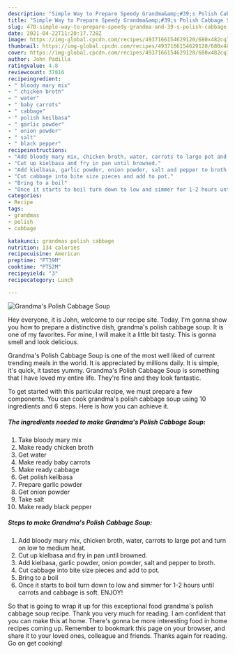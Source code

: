 ```yaml
---
description: "Simple Way to Prepare Speedy Grandma&amp;#39;s Polish Cabbage Soup"
title: "Simple Way to Prepare Speedy Grandma&amp;#39;s Polish Cabbage Soup"
slug: 470-simple-way-to-prepare-speedy-grandma-and-39-s-polish-cabbage-soup
date: 2021-04-22T11:20:17.728Z
image: https://img-global.cpcdn.com/recipes/4937166154629120/680x482cq70/grandmas-polish-cabbage-soup-recipe-main-photo.jpg
thumbnail: https://img-global.cpcdn.com/recipes/4937166154629120/680x482cq70/grandmas-polish-cabbage-soup-recipe-main-photo.jpg
cover: https://img-global.cpcdn.com/recipes/4937166154629120/680x482cq70/grandmas-polish-cabbage-soup-recipe-main-photo.jpg
author: John Padilla
ratingvalue: 4.8
reviewcount: 37816
recipeingredient:
- " bloody mary mix"
- " chicken broth"
- " water"
- " baby carrots"
- " cabbage"
- " polish keilbasa"
- " garlic powder"
- " onion powder"
- " salt"
- " black pepper"
recipeinstructions:
- "Add bloody mary mix, chicken broth, water, carrots to large pot and turn on low to medium heat."
- "Cut up kielbasa and fry in pan until browned."
- "Add kielbasa, garlic powder, onion powder, salt and pepper to broth."
- "Cut cabbage into bite size pieces and add to pot."
- "Bring to a boil"
- "Once it starts to boil turn down to low and simmer for 1-2 hours until carrots and cabbage is soft. ENJOY!"
categories:
- Recipe
tags:
- grandmas
- polish
- cabbage

katakunci: grandmas polish cabbage 
nutrition: 134 calories
recipecuisine: American
preptime: "PT39M"
cooktime: "PT52M"
recipeyield: "3"
recipecategory: Lunch

---
```



![Grandma&#39;s Polish Cabbage Soup](https://img-global.cpcdn.com/recipes/4937166154629120/680x482cq70/grandmas-polish-cabbage-soup-recipe-main-photo.jpg)

Hey everyone, it is John, welcome to our recipe site. Today, I'm gonna show you how to prepare a distinctive dish, grandma&#39;s polish cabbage soup. It is one of my favorites. For mine, I will make it a little bit tasty. This is gonna smell and look delicious.

Grandma&#39;s Polish Cabbage Soup is one of the most well liked of current trending meals in the world. It is appreciated by millions daily. It is simple, it's quick, it tastes yummy. Grandma&#39;s Polish Cabbage Soup is something that I have loved my entire life. They're fine and they look fantastic.




To get started with this particular recipe, we must prepare a few components. You can cook grandma&#39;s polish cabbage soup using 10 ingredients and 6 steps. Here is how you can achieve it.

<!--inarticleads1-->

##### The ingredients needed to make Grandma&#39;s Polish Cabbage Soup:

1. Take  bloody mary mix
1. Make ready  chicken broth
1. Get  water
1. Make ready  baby carrots
1. Make ready  cabbage
1. Get  polish keilbasa
1. Prepare  garlic powder
1. Get  onion powder
1. Take  salt
1. Make ready  black pepper




<!--inarticleads2-->

##### Steps to make Grandma&#39;s Polish Cabbage Soup:

1. Add bloody mary mix, chicken broth, water, carrots to large pot and turn on low to medium heat.
1. Cut up kielbasa and fry in pan until browned.
1. Add kielbasa, garlic powder, onion powder, salt and pepper to broth.
1. Cut cabbage into bite size pieces and add to pot.
1. Bring to a boil
1. Once it starts to boil turn down to low and simmer for 1-2 hours until carrots and cabbage is soft. ENJOY!




So that is going to wrap it up for this exceptional food grandma&#39;s polish cabbage soup recipe. Thank you very much for reading. I am confident that you can make this at home. There's gonna be more interesting food in home recipes coming up. Remember to bookmark this page on your browser, and share it to your loved ones, colleague and friends. Thanks again for reading. Go on get cooking!
